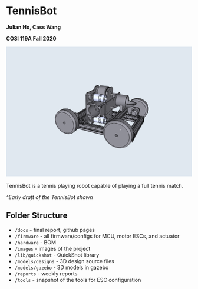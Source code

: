 # TennisBot

**Julian Ho, Cass Wang**

**COSI 119A Fall 2020**

![TennisBot Draft](docs/images/tennisBot_draft.png)

TennisBot is a tennis playing robot capable of playing a full tennis match.

*^Early draft of the TennisBot shown*

## Folder Structure

* `/docs` - final report, github pages
* `/firmware` - all firmware/configs for MCU, motor ESCs, and actuator
* `/hardware` - BOM
* `/images` - images of the project
* `/lib/quickshot` - QuickShot library
* `/models/designs` - 3D design source files
* `/models/gazebo` - 3D models in gazebo
* `/reports` - weekly reports
* `/tools` - snapshot of the tools for ESC configuration

